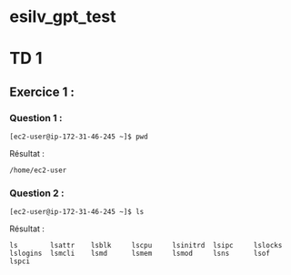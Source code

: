 # esilv_gpt_test

# TD 1 


## Exercice 1 :

### Question 1 :

```
[ec2-user@ip-172-31-46-245 ~]$ pwd
```

Résultat :

```
/home/ec2-user
```

### Question 2 :

```
[ec2-user@ip-172-31-46-245 ~]$ ls
```

Résultat :

```
ls        lsattr    lsblk     lscpu     lsinitrd  lsipc     lslocks   lslogins  lsmcli    lsmd      lsmem     lsmod     lsns      lsof      lspci
```





